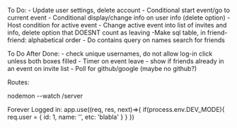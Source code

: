 To Do:
    - Update user settings, delete account
    - Conditional start event/go to current event
    - Conditional display/change info on user info (delete option)
    - Host condition for active event
    - Change active event into list of invites and info, delete option that DOESNT count as leaving
    -Make sql table, in friend-friend: alphabetical order
    - Do contains query on names search for friends


To Do After Done:
    - check unique usernames, do not allow log-in click unless both boxes filled
    - Timer on event leave
    - show if friends already in an event on invite list
    - Poll for github/google (maybe no github?)


Routes:
<Route exact path='/' component={Home} />
<Route path='/active-event' component={ActiveEvent}/>
<Route path='/friends' component={Friends}/>
<Route path='/add-friends' component={AddFriends}/>
<Route path='/new-event' component={NewEvent}/>
<Route path='/invite-friends' component={InviteFriends}/>
<Route path='/user-info' component={UserInfo}/>

nodemon --watch /server

Forever Logged in:
app.use((req, res, next)=>{
    if(process.env.DEV_MODE){
        req.user = {
            id: 1,
            name: '<Your Name>',
            etc: 'blabla'
        }
    }
})